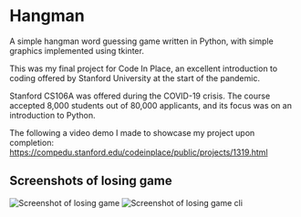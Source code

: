 # Hangman

A simple hangman word guessing game written in Python, with simple graphics implemented using tkinter.

This was my final project for Code In Place, an excellent introduction to coding offered by Stanford University
at the start of the pandemic.

Stanford CS106A was offered during the COVID-19 crisis. The course accepted 8,000 students out of 80,000 applicants, and its focus was on an introduction to Python.

The following a video demo I made to showcase my project upon completion:
https://compedu.stanford.edu/codeinplace/public/projects/1319.html

## Screenshots of losing game
![Screenshot of losing game](https://caleb-mitchell.github.io/repo-readme-images/public/images/hangman_screenshot.png)
![Screenshot of losing game cli](https://caleb-mitchell.github.io/repo-readme-images/public/images/hangman_screenshot_cli.png)
